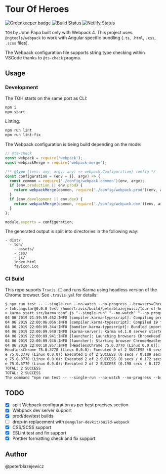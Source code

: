 # Tour Of Heroes

[![Greenkeeper badge](https://badges.greenkeeper.io/peterblazejewicz/tour-of-heroes-webpack.svg)](https://greenkeeper.io/)
[![Build Status](https://travis-ci.org/peterblazejewicz/tour-of-heroes-webpack.svg?branch=master)](https://travis-ci.org/peterblazejewicz/tour-of-heroes-webpack)
[![Netlify Status](https://api.netlify.com/api/v1/badges/75656036-b7f5-40ea-8e1b-bdac3b58da4d/deploy-status)](https://app.netlify.com/sites/objective-hawking-ede3f9/deploys)

`TOH` by John Papa built only with Webpack 4. This project uses `@ngtools/webpack` to work with Angular specific bundling (`.ts`, `.html`, `.css`, `.scss` files).

The Webpack configuration file supports string type checking within VSCode thanks to `@ts-check` pragma.

## Usage

### Development

The TOH starts on the same port as CLI:

```bash
npm i
npm start
```

Linting:

```bash
npm run lint
npm run lint:fix
```

The Webpack configuration is being build depending on the mode:

```js
// @ts-check
const webpack = require('webpack');
const webpackMerge = require('webpack-merge');

/** @type {(env: any, argv: any) => webpack.Configuration} config */
const configuration = (env = {}, argv) => {
  const common = require('./config/webpack.common')(env, argv);
  if (env.production || env.prod) {
    return webpackMerge(common, require('./config/webpack.prod')(env, argv));
  }
  if (env.development || env.dev) {
    return webpackMerge(common, require('./config/webpack.dev')(env, argv));
  }
};

module.exports = configuration;
```

The generated output is split into directories in the following way:

```text
- dist/
  - toh/
    - assets/
    - css/
    - js/
    index.html
    favicon.ico
```

### CI Build

This repo suports `Travis CI` and runs Karma using headless version of the Chrome browser. See `.travis.yml` for details:

```txt
$ npm run test -- --single-run --no-watch --no-progress --browsers=ChromeHeadlessCI
> toh.angular@0.0.0 test /home/travis/build/peterblazejewicz/tour-of-heroes-webpack
> karma start src/karma.conf.js "--single-run" "--no-watch" "--no-progress" "--browsers=ChromeHeadlessCI"
04 06 2019 21:59:59.452:INFO [compiler.karma-typescript]: Compiling project using Typescript 3.5.1
04 06 2019 22:00:06.066:INFO [compiler.karma-typescript]: Compiled 19 files in 6589 ms.
04 06 2019 22:00:09.344:INFO [bundler.karma-typescript]: Bundled imports for 19 file(s) in 2775 ms.
04 06 2019 22:00:09.940:INFO [karma-server]: Karma v4.1.0 server started at http://0.0.0.0:9876/
04 06 2019 22:00:09.941:INFO [launcher]: Launching browsers ChromeHeadlessCI with concurrency unlimited
04 06 2019 22:00:09.946:INFO [launcher]: Starting browser ChromeHeadless
04 06 2019 22:00:10.857:INFO [HeadlessChrome 75.0.3770 (Linux 0.0.0)]: Connected on socket qrBVviQNfeu5peptAAAA with id 23475617
HeadlessChrome 75.0.3770 (Linux 0.0.0): Executed 0 of 2 SUCCESS (0 secs / 0 secs)
e 75.0.3770 (Linux 0.0.0): Executed 1 of 2 SUCCESS (0 secs / 0.109 secs)
e 75.0.3770 (Linux 0.0.0): Executed 2 of 2 SUCCESS (0 secs / 0.172 secs)
e 75.0.3770 (Linux 0.0.0): Executed 2 of 2 SUCCESS (0.198 secs / 0.172 secs)
TOTAL: 2 SUCCESS
TOTAL: 2 SUCCESS
The command "npm run test -- --single-run --no-watch --no-progress --browsers=ChromeHeadlessCI" exited with 0.
```

## TODO

- [x] split Webpack configuration as per best pracises section
- [x] Webpack dev server support
- [x] prod/dev/test builds
- [ ] drop-in replacement with `@angular-devkit/build-webpack`
- [x] CSS/SCSS support
- [x] ESLint test and fix support
- [x] Prettier formatting check and fix support

## Author

@peterblazejewicz
